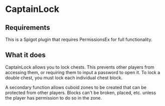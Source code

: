 # CaptainLock
## Requirements
This is a Spigot plugin that requires PermissionsEx for full functionality.
## What it does
CaptainLock allows you to lock chests. This prevents other players from accessing them, or requiring them to input a password to open it. To lock a double chest, you must lock each individual chest block.

A secondary function allows cuboid zones to be created that can be protected from other players. Blocks can't be broken, placed, etc. unless the player has permission to do so in the zone.

